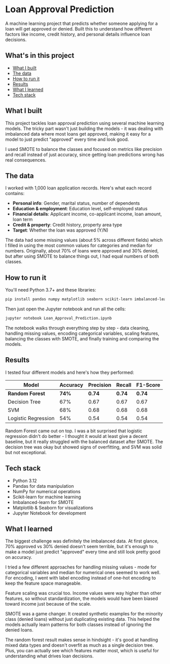 # Loan Approval Prediction

A machine learning project that predicts whether someone applying for a loan will get approved or denied. Built this to understand how different factors like income, credit history, and personal details influence loan decisions.

## What's in this project

- [What I built](#what-i-built)
- [The data](#the-data)
- [How to run it](#how-to-run-it)
- [Results](#results)
- [What I learned](#what-i-learned)
- [Tech stack](#tech-stack)

## What I built

This project tackles loan approval prediction using several machine learning models. The tricky part wasn't just building the models - it was dealing with imbalanced data where most loans get approved, making it easy for a model to just predict "approved" every time and look good.

I used SMOTE to balance the classes and focused on metrics like precision and recall instead of just accuracy, since getting loan predictions wrong has real consequences.

## The data

I worked with 1,000 loan application records. Here's what each record contains:

- **Personal info**: Gender, marital status, number of dependents
- **Education & employment**: Education level, self-employed status  
- **Financial details**: Applicant income, co-applicant income, loan amount, loan term
- **Credit & property**: Credit history, property area type
- **Target**: Whether the loan was approved (Y/N)

The data had some missing values (about 5% across different fields) which I filled in using the most common values for categories and median for numbers. Originally, about 70% of loans were approved and 30% denied, but after using SMOTE to balance things out, I had equal numbers of both classes.

## How to run it

You'll need Python 3.7+ and these libraries:
```bash
pip install pandas numpy matplotlib seaborn scikit-learn imbalanced-learn
```

Then just open the Jupyter notebook and run all the cells:
```bash
jupyter notebook Loan_Approval_Prediction.ipynb
```

The notebook walks through everything step by step - data cleaning, handling missing values, encoding categorical variables, scaling features, balancing the classes with SMOTE, and finally training and comparing the models.

## Results

I tested four different models and here's how they performed:

| Model | Accuracy | Precision | Recall | F1-Score |
|-------|----------|-----------|--------|----------|
| **Random Forest** | **74%** | **0.74** | **0.74** | **0.74** |
| Decision Tree | 67% | 0.67 | 0.67 | 0.67 |
| SVM | 68% | 0.68 | 0.68 | 0.68 |
| Logistic Regression | 54% | 0.54 | 0.54 | 0.54 |

Random Forest came out on top. I was a bit surprised that logistic regression didn't do better - I thought it would at least give a decent baseline, but it really struggled with the balanced dataset after SMOTE. The decision tree was okay but showed signs of overfitting, and SVM was solid but not exceptional.

## Tech stack

- Python 3.12
- Pandas for data manipulation
- NumPy for numerical operations
- Scikit-learn for machine learning
- Imbalanced-learn for SMOTE
- Matplotlib & Seaborn for visualizations
- Jupyter Notebook for development

## What I learned

The biggest challenge was definitely the imbalanced data. At first glance, 70% approved vs 30% denied doesn't seem terrible, but it's enough to make a model just predict "approved" every time and still look pretty good on accuracy.

I tried a few different approaches for handling missing values - mode for categorical variables and median for numerical ones seemed to work well. For encoding, I went with label encoding instead of one-hot encoding to keep the feature space manageable.

Feature scaling was crucial too. Income values were way higher than other features, so without standardization, the models would have been biased toward income just because of the scale.

SMOTE was a game changer. It created synthetic examples for the minority class (denied loans) without just duplicating existing data. This helped the models actually learn patterns for both classes instead of ignoring the denied loans.

The random forest result makes sense in hindsight - it's good at handling mixed data types and doesn't overfit as much as a single decision tree. Plus, you can actually see which features matter most, which is useful for understanding what drives loan decisions.
